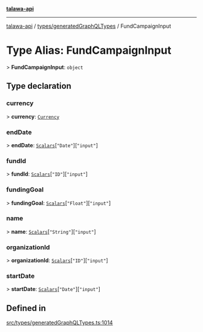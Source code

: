 [**talawa-api**](../../../README.md)

***

[talawa-api](../../../modules.md) / [types/generatedGraphQLTypes](../README.md) / FundCampaignInput

# Type Alias: FundCampaignInput

\> **FundCampaignInput**: `object`

## Type declaration

### currency

\> **currency**: [`Currency`](Currency.md)

### endDate

\> **endDate**: [`Scalars`](Scalars.md)\[`"Date"`\]\[`"input"`\]

### fundId

\> **fundId**: [`Scalars`](Scalars.md)\[`"ID"`\]\[`"input"`\]

### fundingGoal

\> **fundingGoal**: [`Scalars`](Scalars.md)\[`"Float"`\]\[`"input"`\]

### name

\> **name**: [`Scalars`](Scalars.md)\[`"String"`\]\[`"input"`\]

### organizationId

\> **organizationId**: [`Scalars`](Scalars.md)\[`"ID"`\]\[`"input"`\]

### startDate

\> **startDate**: [`Scalars`](Scalars.md)\[`"Date"`\]\[`"input"`\]

## Defined in

[src/types/generatedGraphQLTypes.ts:1014](https://github.com/PalisadoesFoundation/talawa-api/blob/6bd0fecc1032af2aa70d925c85724d9fec2350f9/src/types/generatedGraphQLTypes.ts#L1014)
